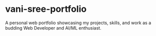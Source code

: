 # vani-sree-portfolio
A personal web portfolio showcasing my projects, skills, and work as a budding Web Developer and AI/ML enthusiast.
